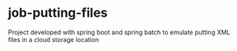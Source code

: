 # job-putting-files
Project developed with spring boot and spring batch to emulate putting XML files in a cloud storage location
